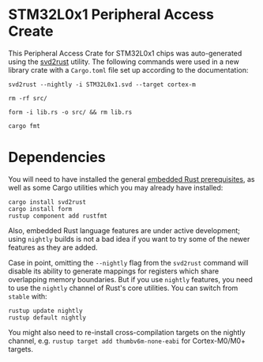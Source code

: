# STM32L0x1 Peripheral Access Create

This Peripheral Access Crate for STM32L0x1 chips was auto-generated using the [svd2rust](https://docs.rs/svd2rust) utility. The following commands were used in a new library crate with a `Cargo.toml` file set up according to the documentation:

```
svd2rust --nightly -i STM32L0x1.svd --target cortex-m

rm -rf src/

form -i lib.rs -o src/ && rm lib.rs

cargo fmt
```

# Dependencies

You will need to have installed the general [embedded Rust prerequisites](https://rust-embedded.github.io/book/intro/install.html), as well as some Cargo utilities which you may already have installed:

```
cargo install svd2rust
cargo install form
rustup component add rustfmt
```

Also, embedded Rust language features are under active development; using `nightly` builds is not a bad idea if you want to try some of the newer features as they are added.

Case in point, omitting the `--nightly` flag from the `svd2rust` command will disable its ability to generate mappings for registers which share overlapping memory boundaries. But if you use `nightly` features, you need to use the `nightly` channel of Rust's core utilities. You can switch from `stable` with:

```
rustup update nightly
rustup default nightly
```

You might also need to re-install cross-compilation targets on the nightly channel, e.g. `rustup target add thumbv6m-none-eabi` for Cortex-M0/M0+ targets.
